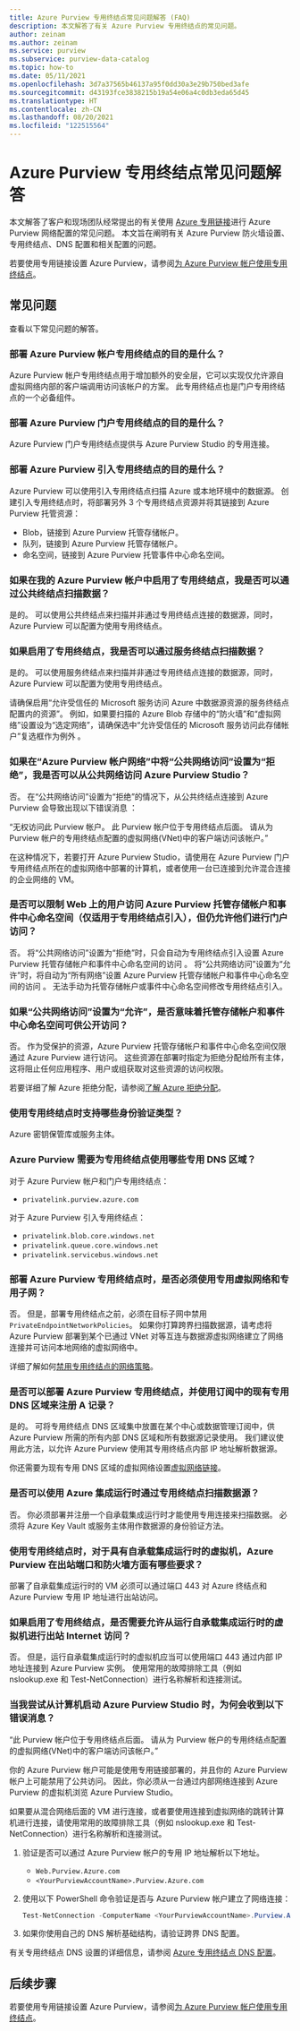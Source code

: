 ```yaml
---
title: Azure Purview 专用终结点常见问题解答 (FAQ)
description: 本文解答了有关 Azure Purview 专用终结点的常见问题。
author: zeinam
ms.author: zeinam
ms.service: purview
ms.subservice: purview-data-catalog
ms.topic: how-to
ms.date: 05/11/2021
ms.openlocfilehash: 3d7a37565b46137a95f0dd30a3e29b750bed3afe
ms.sourcegitcommit: d43193fce3838215b19a54e06a4c0db3eda65d45
ms.translationtype: HT
ms.contentlocale: zh-CN
ms.lasthandoff: 08/20/2021
ms.locfileid: "122515564"
---
```

# <a name="faq-about-azure-purview-private-endpoints"></a>Azure Purview 专用终结点常见问题解答

本文解答了客户和现场团队经常提出的有关使用 [Azure 专用链接](../private-link/private-link-overview.md)进行 Azure Purview 网络配置的常见问题。 本文旨在阐明有关 Azure Purview 防火墙设置、专用终结点、DNS 配置和相关配置的问题。

若要使用专用链接设置 Azure Purview，请参阅[为 Azure Purview 帐户使用专用终结点](./catalog-private-link.md)。

## <a name="common-questions"></a>常见问题

查看以下常见问题的解答。

### <a name="whats-the-purpose-of-deploying-the-azure-purview-account-private-endpoint"></a>部署 Azure Purview 帐户专用终结点的目的是什么？

Azure Purview 帐户专用终结点用于增加额外的安全层，它可以实现仅允许源自虚拟网络内部的客户端调用访问该帐户的方案。 此专用终结点也是门户专用终结点的一个必备组件。

### <a name="whats-the-purpose-of-deploying-the-azure-purview-portal-private-endpoint"></a>部署 Azure Purview 门户专用终结点的目的是什么？

Azure Purview 门户专用终结点提供与 Azure Purview Studio 的专用连接。

### <a name="whats-the-purpose-of-deploying-the-azure-purview-ingestion-private-endpoints"></a>部署 Azure Purview 引入专用终结点的目的是什么？

Azure Purview 可以使用引入专用终结点扫描 Azure 或本地环境中的数据源。 创建引入专用终结点时，将部署另外 3 个专用终结点资源并将其链接到 Azure Purview 托管资源：

- Blob，链接到 Azure Purview 托管存储帐户。
- 队列，链接到 Azure Purview 托管存储帐户。
- 命名空间，链接到 Azure Purview 托管事件中心命名空间。

### <a name="can-i-scan-data-through-a-public-endpoint-if-a-private-endpoint-is-enabled-on-my-azure-purview-account"></a>如果在我的 Azure Purview 帐户中启用了专用终结点，我是否可以通过公共终结点扫描数据？

是的。 可以使用公共终结点来扫描并非通过专用终结点连接的数据源，同时，Azure Purview 可以配置为使用专用终结点。

### <a name="can-i-scan-data-through-a-service-endpoint-if-a-private-endpoint-is-enabled"></a>如果启用了专用终结点，我是否可以通过服务终结点扫描数据？

是的。 可以使用服务终结点来扫描并非通过专用终结点连接的数据源，同时，Azure Purview 可以配置为使用专用终结点。

请确保启用“允许受信任的 Microsoft 服务访问 Azure 中数据源资源的服务终结点配置内的资源”。 例如，如果要扫描的 Azure Blob 存储中的“防火墙”和“虚拟网络”设置设为“选定网络”，请确保选中“允许受信任的 Microsoft 服务访问此存储帐户”复选框作为例外 。

### <a name="can-i-access-azure-purview-studio-from-a-public-network-if-public-network-access-is-set-to-deny-in-azure-purview-account-networking"></a>如果在“Azure Purview 帐户网络”中将“公共网络访问”设置为“拒绝”，我是否可以从公共网络访问 Azure Purview Studio？

否。 在“公共网络访问”设置为“拒绝”的情况下，从公共终结点连接到 Azure Purview 会导致出现以下错误消息 ：

“无权访问此 Purview 帐户。 此 Purview 帐户位于专用终结点后面。 请从为 Purview 帐户的专用终结点配置的虚拟网络(VNet)中的客户端访问该帐户。”

在这种情况下，若要打开 Azure Purview Studio，请使用在 Azure Purview 门户专用终结点所在的虚拟网络中部署的计算机，或者使用一台已连接到允许混合连接的企业网络的 VM。

### <a name="is-it-possible-to-restrict-access-to-the-azure-purview-managed-storage-account-and-event-hub-namespace-for-private-endpoint-ingestion-only-but-keep-portal-access-enabled-for-users-across-the-web"></a>是否可以限制 Web 上的用户访问 Azure Purview 托管存储帐户和事件中心命名空间（仅适用于专用终结点引入），但仍允许他们进行门户访问？

否。 将“公共网络访问”设置为“拒绝”时，只会自动为专用终结点引入设置 Azure Purview 托管存储帐户和事件中心命名空间的访问 。 将“公共网络访问”设置为“允许”时，将自动为“所有网络”设置 Azure Purview 托管存储帐户和事件中心命名空间的访问  。 无法手动为托管存储帐户或事件中心命名空间修改专用终结点引入。

### <a name="if-public-network-access-is-set-to-allow-does-it-mean-the-managed-storage-account-and-event-hub-namespace-can-be-publicly-accessible"></a>如果“公共网络访问”设置为“允许”，是否意味着托管存储帐户和事件中心命名空间可供公开访问？

否。 作为受保护的资源，Azure Purview 托管存储帐户和事件中心命名空间仅限通过 Azure Purview 进行访问。 这些资源在部署时指定为拒绝分配给所有主体，这将阻止任何应用程序、用户或组获取对这些资源的访问权限。

若要详细了解 Azure 拒绝分配，请参阅[了解 Azure 拒绝分配](../role-based-access-control/deny-assignments.md)。

### <a name="what-are-the-supported-authentication-types-when-you-use-a-private-endpoint"></a>使用专用终结点时支持哪些身份验证类型？

Azure 密钥保管库或服务主体。

### <a name="what-private-dns-zones-are-required-for-azure-purview-for-a-private-endpoint"></a>Azure Purview 需要为专用终结点使用哪些专用 DNS 区域？

对于 Azure Purview 帐户和门户专用终结点：

- `privatelink.purview.azure.com`

对于 Azure Purview 引入专用终结点：

- `privatelink.blob.core.windows.net`
- `privatelink.queue.core.windows.net`
- `privatelink.servicebus.windows.net`

### <a name="do-i-have-to-use-a-dedicated-virtual-network-and-dedicated-subnet-when-i-deploy-azure-purview-private-endpoints"></a>部署 Azure Purview 专用终结点时，是否必须使用专用虚拟网络和专用子网？

否。 但是，部署专用终结点之前，必须在目标子网中禁用 `PrivateEndpointNetworkPolicies`。 如果你打算跨界扫描数据源，请考虑将 Azure Purview 部署到某个已通过 VNet 对等互连与数据源虚拟网络建立了网络连接并可访问本地网络的虚拟网络中。

详细了解如何[禁用专用终结点的网络策略](../private-link/disable-private-endpoint-network-policy.md)。

### <a name="can-i-deploy-azure-purview-private-endpoints-and-use-existing-private-dns-zones-in-my-subscription-to-register-the-a-records"></a>是否可以部署 Azure Purview 专用终结点，并使用订阅中的现有专用 DNS 区域来注册 A 记录？

是的。 可将专用终结点 DNS 区域集中放置在某个中心或数据管理订阅中，供 Azure Purview 所需的所有内部 DNS 区域和所有数据源记录使用。 我们建议使用此方法，以允许 Azure Purview 使用其专用终结点内部 IP 地址解析数据源。

你还需要为现有专用 DNS 区域的虚拟网络设置[虚拟网络链接](../dns/private-dns-virtual-network-links.md)。

### <a name="can-i-use-azure-integration-runtime-to-scan-data-sources-through-a-private-endpoint"></a>是否可以使用 Azure 集成运行时通过专用终结点扫描数据源？

否。 你必须部署并注册一个自承载集成运行时才能使用专用连接来扫描数据。 必须将 Azure Key Vault 或服务主体用作数据源的身份验证方法。

### <a name="what-are-the-outbound-ports-and-firewall-requirements-for-virtual-machines-with-self-hosted-integration-runtime-for-azure-purview-when-you-use-a-private-endpoint"></a>使用专用终结点时，对于具有自承载集成运行时的虚拟机，Azure Purview 在出站端口和防火墙方面有哪些要求？

部署了自承载集成运行时的 VM 必须可以通过端口 443 对 Azure 终结点和 Azure Purview 专用 IP 地址进行出站访问。

### <a name="do-i-need-to-enable-outbound-internet-access-from-the-virtual-machine-running-self-hosted-integration-runtime-if-a-private-endpoint-is-enabled"></a>如果启用了专用终结点，是否需要允许从运行自承载集成运行时的虚拟机进行出站 Internet 访问？

否。 但是，运行自承载集成运行时的虚拟机应当可以使用端口 443 通过内部 IP 地址连接到 Azure Purview 实例。 使用常用的故障排除工具（例如 nslookup.exe 和 Test-NetConnection）进行名称解析和连接测试。

### <a name="why-do-i-receive-the-following-error-message-when-i-try-to-launch-azure-purview-studio-from-my-machine"></a>当我尝试从计算机启动 Azure Purview Studio 时，为何会收到以下错误消息？

“此 Purview 帐户位于专用终结点后面。 请从为 Purview 帐户的专用终结点配置的虚拟网络(VNet)中的客户端访问该帐户。”

你的 Azure Purview 帐户可能是使用专用链接部署的，并且你的 Azure Purview 帐户上可能禁用了公共访问。 因此，你必须从一台通过内部网络连接到 Azure Purview 的虚拟机浏览 Azure Purview Studio。

如果要从混合网络后面的 VM 进行连接，或者要使用连接到虚拟网络的跳转计算机进行连接，请使用常用的故障排除工具（例如 nslookup.exe 和 Test-NetConnection）进行名称解析和连接测试。

1. 验证是否可以通过 Azure Purview 帐户的专用 IP 地址解析以下地址。

   - `Web.Purview.Azure.com`
   - `<YourPurviewAccountName>.Purview.Azure.com`

1. 使用以下 PowerShell 命令验证是否与 Azure Purview 帐户建立了网络连接：

   ```powershell
   Test-NetConnection -ComputerName <YourPurviewAccountName>.Purview.Azure.com -Port 443
   ```

1. 如果你使用自己的 DNS 解析基础结构，请验证跨界 DNS 配置。

有关专用终结点 DNS 设置的详细信息，请参阅 [Azure 专用终结点 DNS 配置](../private-link/private-endpoint-dns.md)。

## <a name="next-steps"></a>后续步骤

若要使用专用链接设置 Azure Purview，请参阅[为 Azure Purview 帐户使用专用终结点](./catalog-private-link.md)。
